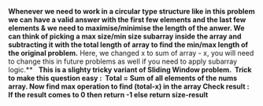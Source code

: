 **Whenever we need to work in a circular type structure like in this problem we can have a valid answer with the first few elements and the last few elements & we need to maximise/minimise the length of the anwer. We can think of picking a max size/min size subarray inside the array and subtracting it with the total length of array to find the min/max length of the original problem.**
Here, we changed x to sum of array - x, you will need to change this in future problems as well if you need to apply subarray logic.**
​
​
**This is a slighty tricky variant of Sliding Window problem.
​
Trick to make this question easy :
​
Total = Sum of all elements of the nums array.
Now find max operation to find (total-x) in the array
Check result :
​
If the result comes to 0 then return -1
else return size-result**